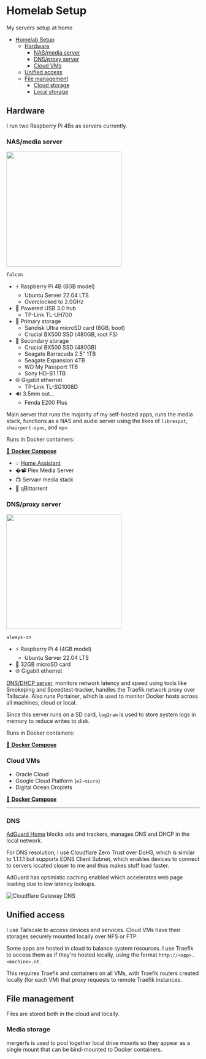 <!-- markdownlint-disable MD033 -->
# Homelab Setup

My servers setup at home

- [Homelab Setup](#homelab-setup)
  - [Hardware](#hardware)
    - [NAS/media server](#nasmedia-server)
    - [DNS/proxy server](#dnsproxy-server)
    - [Cloud VMs](#cloud-vms)
  - [Unified access](#unified-access)
  - [File management](#file-management)
    - [Cloud storage](#cloud-storage)
    - [Local storage](#local-storage)

## Hardware

I run two Raspberry Pi 4Bs as servers currently.

### NAS/media server

<img src="https://user-images.githubusercontent.com/19761269/99898364-ea3dd680-2cc6-11eb-9216-89c2240ed0af.png" width="300">

`falcon`

- ⚡ Raspberry Pi 4B (8GB model)
  - Ubuntu Server 22.04 LTS
  - Overclocked to 2.0GHz
- 🔌 Powered USB 3.0 hub
  - TP-Link TL-UH700
- 📼 Primary storage
  - Sandisk Ultra microSD card (8GB, boot)
  - Crucial BX500 SSD (480GB, root FS)
- 📀 Secondary storage
  - Crucial BX500 SSD (480GB)
  - Seagate Barracuda 2.5" 1TB
  - Seagate Expansion 4TB
  - WD My Passport 1TB
  - Sony HD-B1 1TB
- 🌐 Gigabit ethernet
  - TP-Link TL-SG1008D
- 🔊 3.5mm out...
  - Fenda E200 Plus

Main server that runs the majority of my self-hosted apps, runs the media stack, functions as a NAS and audio server using the likes of `librespot`, `shairport-sync`, and `mpv`.

Runs in Docker containers:

[🔗 **Docker Compose**](./docker-compose/falcon.yml)

- 💡 [Home Assistant](https://github.com/agneevx/my-ha-setup)
- �📽 Plex Media Server
- 📺 Servarr media stack
- 🧲 qBittorrent

### DNS/proxy server

<img src="https://www.raspberrypi.com/app/uploads/2021/04/raspberrypi4-hero2-1536x1021.png" width="300">

`always-on`

- ⚡ Raspberry Pi 4 (4GB model)
  - Ubuntu Server 22.04 LTS
- 📼 32GB microSD card
- 🌐 Gigabit ethernet

[DNS/DHCP server](#dns), monitors network latency and speed using tools like Smokeping and Speedtest-tracker, handles the Traefik network proxy over Tailscale. Also runs Portainer, which is used to monitor Docker hosts across all machines, cloud or local.

Since this server runs on a SD card, `log2ram` is used to store system logs in memory to reduce writes to disk.

Runs in Docker containers:

[🔗 **Docker Compose**](./docker-compose/always-on.yml)

### Cloud VMs

- Oracle Cloud
- Google Cloud Platform (`e2-micro`)
- Digital Ocean Droplets

[🔗 **Docker Compose**](./docker-compose/oracle1.yml)

---

### DNS

[AdGuard Home](https://github.com/AdguardTeam/AdGuardHome) blocks ads and trackers, manages DNS and DHCP in the local network.

For DNS resolution, I use Cloudflare Zero Trust over DoH3, which is similar to 1.1.1.1 but supports EDNS Client Subnet, which enables devices to connect to servers located closer to me and thus makes stuff load faster.

AdGuard has optimistic caching enabled which accelerates web page loading due to low latency lookups.

<!-- ![feb-2022-archive](https://user-images.githubusercontent.com/19761269/155761364-908e0759-6703-449c-8ca7-54a9c92b9478.png) -->

<!-- ![It's always DNS](https://user-images.githubusercontent.com/19761269/159464106-aac45518-26ef-4fe5-8bc3-865cb35e8868.png) -->

![Cloudflare Gateway DNS](https://user-images.githubusercontent.com/19761269/187674721-02be2231-9b3d-4eef-b3d7-08de09b8794e.png)

## Unified access

I use Tailscale to access devices and services. Cloud VMs have their storages securely mounted locally over NFS or FTP.

Some apps are hosted in cloud to balance system resources. I use Traefik to access them as if they're hosted locally, using the format `http://<app>.<machine>.nt`.

This requires Traefik and containers on all VMs, with Traefik routers created locally (for each VM) that proxy requests to remote Traefik instances.

## File management

Files are stored both in the cloud and locally.

### Media storage

mergerfs is used to pool together local drive mounts so they appear as a single mount that can be bind-mounted to Docker containers.
